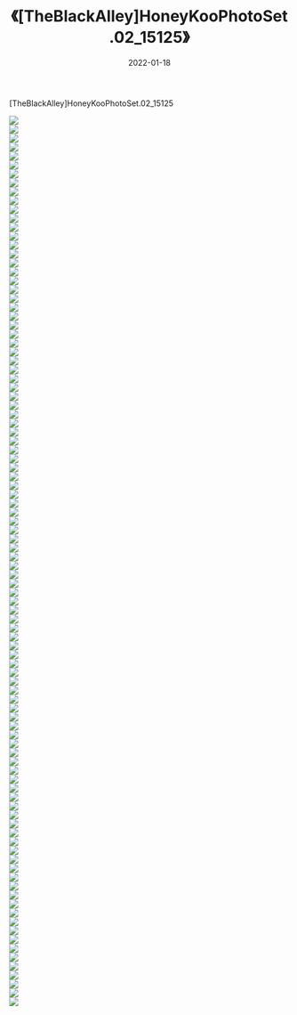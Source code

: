 ﻿---
layout: post
title:  《[TheBlackAlley]HoneyKooPhotoSet.02_15125》
date:   2022-01-18
img: http://imgx.orgx.ga/漏D/2022/[TheBlackAlley]HoneyKooPhotoSet.02_15125/000.jpg
categories: [美女, 清纯, 唯美]
---

[TheBlackAlley]HoneyKooPhotoSet.02_15125

  ![](http://imgx.orgx.ga/漏D/2022/[TheBlackAlley]HoneyKooPhotoSet.02_15125/001.jpg) <br> ![](http://imgx.orgx.ga/漏D/2022/[TheBlackAlley]HoneyKooPhotoSet.02_15125/002.jpg) <br> ![](http://imgx.orgx.ga/漏D/2022/[TheBlackAlley]HoneyKooPhotoSet.02_15125/003.jpg) <br> ![](http://imgx.orgx.ga/漏D/2022/[TheBlackAlley]HoneyKooPhotoSet.02_15125/004.jpg) <br> ![](http://imgx.orgx.ga/漏D/2022/[TheBlackAlley]HoneyKooPhotoSet.02_15125/005.jpg) <br> ![](http://imgx.orgx.ga/漏D/2022/[TheBlackAlley]HoneyKooPhotoSet.02_15125/006.jpg) <br> ![](http://imgx.orgx.ga/漏D/2022/[TheBlackAlley]HoneyKooPhotoSet.02_15125/007.jpg) <br> ![](http://imgx.orgx.ga/漏D/2022/[TheBlackAlley]HoneyKooPhotoSet.02_15125/008.jpg) <br> ![](http://imgx.orgx.ga/漏D/2022/[TheBlackAlley]HoneyKooPhotoSet.02_15125/009.jpg) <br> ![](http://imgx.orgx.ga/漏D/2022/[TheBlackAlley]HoneyKooPhotoSet.02_15125/010.jpg) <br> ![](http://imgx.orgx.ga/漏D/2022/[TheBlackAlley]HoneyKooPhotoSet.02_15125/011.jpg) <br> ![](http://imgx.orgx.ga/漏D/2022/[TheBlackAlley]HoneyKooPhotoSet.02_15125/012.jpg) <br> ![](http://imgx.orgx.ga/漏D/2022/[TheBlackAlley]HoneyKooPhotoSet.02_15125/013.jpg) <br> ![](http://imgx.orgx.ga/漏D/2022/[TheBlackAlley]HoneyKooPhotoSet.02_15125/014.jpg) <br> ![](http://imgx.orgx.ga/漏D/2022/[TheBlackAlley]HoneyKooPhotoSet.02_15125/015.jpg) <br> ![](http://imgx.orgx.ga/漏D/2022/[TheBlackAlley]HoneyKooPhotoSet.02_15125/016.jpg) <br> ![](http://imgx.orgx.ga/漏D/2022/[TheBlackAlley]HoneyKooPhotoSet.02_15125/017.jpg) <br> ![](http://imgx.orgx.ga/漏D/2022/[TheBlackAlley]HoneyKooPhotoSet.02_15125/018.jpg) <br> ![](http://imgx.orgx.ga/漏D/2022/[TheBlackAlley]HoneyKooPhotoSet.02_15125/019.jpg) <br> ![](http://imgx.orgx.ga/漏D/2022/[TheBlackAlley]HoneyKooPhotoSet.02_15125/020.jpg) <br> ![](http://imgx.orgx.ga/漏D/2022/[TheBlackAlley]HoneyKooPhotoSet.02_15125/021.jpg) <br> ![](http://imgx.orgx.ga/漏D/2022/[TheBlackAlley]HoneyKooPhotoSet.02_15125/022.jpg) <br> ![](http://imgx.orgx.ga/漏D/2022/[TheBlackAlley]HoneyKooPhotoSet.02_15125/023.jpg) <br> ![](http://imgx.orgx.ga/漏D/2022/[TheBlackAlley]HoneyKooPhotoSet.02_15125/024.jpg) <br> ![](http://imgx.orgx.ga/漏D/2022/[TheBlackAlley]HoneyKooPhotoSet.02_15125/025.jpg) <br> ![](http://imgx.orgx.ga/漏D/2022/[TheBlackAlley]HoneyKooPhotoSet.02_15125/026.jpg) <br> ![](http://imgx.orgx.ga/漏D/2022/[TheBlackAlley]HoneyKooPhotoSet.02_15125/027.jpg) <br> ![](http://imgx.orgx.ga/漏D/2022/[TheBlackAlley]HoneyKooPhotoSet.02_15125/028.jpg) <br> ![](http://imgx.orgx.ga/漏D/2022/[TheBlackAlley]HoneyKooPhotoSet.02_15125/029.jpg) <br> ![](http://imgx.orgx.ga/漏D/2022/[TheBlackAlley]HoneyKooPhotoSet.02_15125/030.jpg) <br> ![](http://imgx.orgx.ga/漏D/2022/[TheBlackAlley]HoneyKooPhotoSet.02_15125/031.jpg) <br> ![](http://imgx.orgx.ga/漏D/2022/[TheBlackAlley]HoneyKooPhotoSet.02_15125/032.jpg) <br> ![](http://imgx.orgx.ga/漏D/2022/[TheBlackAlley]HoneyKooPhotoSet.02_15125/033.jpg) <br> ![](http://imgx.orgx.ga/漏D/2022/[TheBlackAlley]HoneyKooPhotoSet.02_15125/034.jpg) <br> ![](http://imgx.orgx.ga/漏D/2022/[TheBlackAlley]HoneyKooPhotoSet.02_15125/035.jpg) <br> ![](http://imgx.orgx.ga/漏D/2022/[TheBlackAlley]HoneyKooPhotoSet.02_15125/036.jpg) <br> ![](http://imgx.orgx.ga/漏D/2022/[TheBlackAlley]HoneyKooPhotoSet.02_15125/037.jpg) <br> ![](http://imgx.orgx.ga/漏D/2022/[TheBlackAlley]HoneyKooPhotoSet.02_15125/038.jpg) <br> ![](http://imgx.orgx.ga/漏D/2022/[TheBlackAlley]HoneyKooPhotoSet.02_15125/039.jpg) <br> ![](http://imgx.orgx.ga/漏D/2022/[TheBlackAlley]HoneyKooPhotoSet.02_15125/040.jpg) <br> ![](http://imgx.orgx.ga/漏D/2022/[TheBlackAlley]HoneyKooPhotoSet.02_15125/041.jpg) <br> ![](http://imgx.orgx.ga/漏D/2022/[TheBlackAlley]HoneyKooPhotoSet.02_15125/042.jpg) <br> ![](http://imgx.orgx.ga/漏D/2022/[TheBlackAlley]HoneyKooPhotoSet.02_15125/043.jpg) <br> ![](http://imgx.orgx.ga/漏D/2022/[TheBlackAlley]HoneyKooPhotoSet.02_15125/044.jpg) <br> ![](http://imgx.orgx.ga/漏D/2022/[TheBlackAlley]HoneyKooPhotoSet.02_15125/045.jpg) <br> ![](http://imgx.orgx.ga/漏D/2022/[TheBlackAlley]HoneyKooPhotoSet.02_15125/046.jpg) <br> ![](http://imgx.orgx.ga/漏D/2022/[TheBlackAlley]HoneyKooPhotoSet.02_15125/047.jpg) <br> ![](http://imgx.orgx.ga/漏D/2022/[TheBlackAlley]HoneyKooPhotoSet.02_15125/048.jpg) <br> ![](http://imgx.orgx.ga/漏D/2022/[TheBlackAlley]HoneyKooPhotoSet.02_15125/049.jpg) <br> ![](http://imgx.orgx.ga/漏D/2022/[TheBlackAlley]HoneyKooPhotoSet.02_15125/050.jpg) <br> ![](http://imgx.orgx.ga/漏D/2022/[TheBlackAlley]HoneyKooPhotoSet.02_15125/051.jpg) <br> ![](http://imgx.orgx.ga/漏D/2022/[TheBlackAlley]HoneyKooPhotoSet.02_15125/052.jpg) <br> ![](http://imgx.orgx.ga/漏D/2022/[TheBlackAlley]HoneyKooPhotoSet.02_15125/053.jpg) <br> ![](http://imgx.orgx.ga/漏D/2022/[TheBlackAlley]HoneyKooPhotoSet.02_15125/054.jpg) <br> ![](http://imgx.orgx.ga/漏D/2022/[TheBlackAlley]HoneyKooPhotoSet.02_15125/055.jpg) <br> ![](http://imgx.orgx.ga/漏D/2022/[TheBlackAlley]HoneyKooPhotoSet.02_15125/056.jpg) <br> ![](http://imgx.orgx.ga/漏D/2022/[TheBlackAlley]HoneyKooPhotoSet.02_15125/057.jpg) <br> ![](http://imgx.orgx.ga/漏D/2022/[TheBlackAlley]HoneyKooPhotoSet.02_15125/058.jpg) <br> ![](http://imgx.orgx.ga/漏D/2022/[TheBlackAlley]HoneyKooPhotoSet.02_15125/059.jpg) <br> ![](http://imgx.orgx.ga/漏D/2022/[TheBlackAlley]HoneyKooPhotoSet.02_15125/060.jpg) <br> ![](http://imgx.orgx.ga/漏D/2022/[TheBlackAlley]HoneyKooPhotoSet.02_15125/061.jpg) <br> ![](http://imgx.orgx.ga/漏D/2022/[TheBlackAlley]HoneyKooPhotoSet.02_15125/062.jpg) <br> ![](http://imgx.orgx.ga/漏D/2022/[TheBlackAlley]HoneyKooPhotoSet.02_15125/063.jpg) <br> ![](http://imgx.orgx.ga/漏D/2022/[TheBlackAlley]HoneyKooPhotoSet.02_15125/064.jpg) <br> ![](http://imgx.orgx.ga/漏D/2022/[TheBlackAlley]HoneyKooPhotoSet.02_15125/065.jpg) <br> ![](http://imgx.orgx.ga/漏D/2022/[TheBlackAlley]HoneyKooPhotoSet.02_15125/066.jpg) <br> ![](http://imgx.orgx.ga/漏D/2022/[TheBlackAlley]HoneyKooPhotoSet.02_15125/067.jpg) <br> ![](http://imgx.orgx.ga/漏D/2022/[TheBlackAlley]HoneyKooPhotoSet.02_15125/068.jpg) <br> ![](http://imgx.orgx.ga/漏D/2022/[TheBlackAlley]HoneyKooPhotoSet.02_15125/069.jpg) <br> ![](http://imgx.orgx.ga/漏D/2022/[TheBlackAlley]HoneyKooPhotoSet.02_15125/070.jpg) <br> ![](http://imgx.orgx.ga/漏D/2022/[TheBlackAlley]HoneyKooPhotoSet.02_15125/071.jpg) <br> ![](http://imgx.orgx.ga/漏D/2022/[TheBlackAlley]HoneyKooPhotoSet.02_15125/072.jpg) <br> ![](http://imgx.orgx.ga/漏D/2022/[TheBlackAlley]HoneyKooPhotoSet.02_15125/073.jpg) <br> ![](http://imgx.orgx.ga/漏D/2022/[TheBlackAlley]HoneyKooPhotoSet.02_15125/074.jpg) <br> ![](http://imgx.orgx.ga/漏D/2022/[TheBlackAlley]HoneyKooPhotoSet.02_15125/075.jpg) <br> ![](http://imgx.orgx.ga/漏D/2022/[TheBlackAlley]HoneyKooPhotoSet.02_15125/076.jpg) <br> ![](http://imgx.orgx.ga/漏D/2022/[TheBlackAlley]HoneyKooPhotoSet.02_15125/077.jpg) <br> ![](http://imgx.orgx.ga/漏D/2022/[TheBlackAlley]HoneyKooPhotoSet.02_15125/078.jpg) <br> ![](http://imgx.orgx.ga/漏D/2022/[TheBlackAlley]HoneyKooPhotoSet.02_15125/079.jpg) <br> ![](http://imgx.orgx.ga/漏D/2022/[TheBlackAlley]HoneyKooPhotoSet.02_15125/080.jpg) <br> ![](http://imgx.orgx.ga/漏D/2022/[TheBlackAlley]HoneyKooPhotoSet.02_15125/081.jpg) <br> ![](http://imgx.orgx.ga/漏D/2022/[TheBlackAlley]HoneyKooPhotoSet.02_15125/082.jpg) <br> ![](http://imgx.orgx.ga/漏D/2022/[TheBlackAlley]HoneyKooPhotoSet.02_15125/083.jpg) <br> ![](http://imgx.orgx.ga/漏D/2022/[TheBlackAlley]HoneyKooPhotoSet.02_15125/084.jpg) <br> ![](http://imgx.orgx.ga/漏D/2022/[TheBlackAlley]HoneyKooPhotoSet.02_15125/085.jpg) <br> ![](http://imgx.orgx.ga/漏D/2022/[TheBlackAlley]HoneyKooPhotoSet.02_15125/086.jpg) <br> ![](http://imgx.orgx.ga/漏D/2022/[TheBlackAlley]HoneyKooPhotoSet.02_15125/087.jpg) <br> ![](http://imgx.orgx.ga/漏D/2022/[TheBlackAlley]HoneyKooPhotoSet.02_15125/088.jpg) <br> ![](http://imgx.orgx.ga/漏D/2022/[TheBlackAlley]HoneyKooPhotoSet.02_15125/089.jpg) <br> ![](http://imgx.orgx.ga/漏D/2022/[TheBlackAlley]HoneyKooPhotoSet.02_15125/090.jpg) <br> ![](http://imgx.orgx.ga/漏D/2022/[TheBlackAlley]HoneyKooPhotoSet.02_15125/091.jpg) <br> ![](http://imgx.orgx.ga/漏D/2022/[TheBlackAlley]HoneyKooPhotoSet.02_15125/092.jpg) <br> ![](http://imgx.orgx.ga/漏D/2022/[TheBlackAlley]HoneyKooPhotoSet.02_15125/093.jpg) <br> ![](http://imgx.orgx.ga/漏D/2022/[TheBlackAlley]HoneyKooPhotoSet.02_15125/094.jpg) <br> ![](http://imgx.orgx.ga/漏D/2022/[TheBlackAlley]HoneyKooPhotoSet.02_15125/095.jpg) <br> ![](http://imgx.orgx.ga/漏D/2022/[TheBlackAlley]HoneyKooPhotoSet.02_15125/096.jpg) <br> ![](http://imgx.orgx.ga/漏D/2022/[TheBlackAlley]HoneyKooPhotoSet.02_15125/097.jpg) <br> ![](http://imgx.orgx.ga/漏D/2022/[TheBlackAlley]HoneyKooPhotoSet.02_15125/098.jpg) <br> ![](http://imgx.orgx.ga/漏D/2022/[TheBlackAlley]HoneyKooPhotoSet.02_15125/099.jpg) <br> ![](http://imgx.orgx.ga/漏D/2022/[TheBlackAlley]HoneyKooPhotoSet.02_15125/100.jpg) <br>